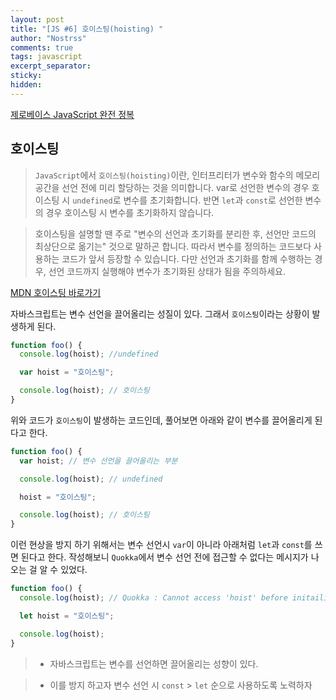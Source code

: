 ```yaml
---
layout: post
title: "[JS #6] 호이스팅(hoisting) "
author: "Nostrss"
comments: true
tags: javascript
excerpt_separator:
sticky:
hidden:
---
```


[제로베이스 JavaScript 완전 정복](https://zero-base.co.kr/category_dev_camp/JS_challenge)

## 호이스팅

> `JavaScript`에서 `호이스팅(hoisting)`이란, 인터프리터가 변수와 함수의 메모리 공간을 선언 전에 미리 할당하는 것을 의미합니다. var로 선언한 변수의 경우 호이스팅 시 `undefined`로 변수를 초기화합니다. 반면 `let`과 `const`로 선언한 변수의 경우 호이스팅 시 변수를 초기화하지 않습니다.

> 호이스팅을 설명할 땐 주로 "변수의 선언과 초기화를 분리한 후, 선언만 코드의 최상단으로 옮기는" 것으로 말하곤 합니다. 따라서 변수를 정의하는 코드보다 사용하는 코드가 앞서 등장할 수 있습니다. 다만 선언과 초기화를 함께 수행하는 경우, 선언 코드까지 실행해야 변수가 초기화된 상태가 됨을 주의하세요.

[MDN 호이스팅 바로가기 ](https://developer.mozilla.org/ko/docs/Glossary/Hoisting)

자바스크립트는 변수 선언을 끌어올리는 성질이 있다. 그래서 `호이스팅`이라는 상황이 발생하게 된다.

```javascript
function foo() {
  console.log(hoist); //undefined

  var hoist = "호이스팅";

  console.log(hoist); // 호이스팅
}
```

위와 코드가 `호이스팅`이 발생하는 코드인데, 풀어보면 아래와 같이 변수를 끌어올리게 된다고 한다.

```javascript
function foo() {
  var hoist; // 변수 선언을 끌어올리는 부분

  console.log(hoist); // undefined

  hoist = "호이스팅";

  console.log(hoist); // 호이스팅
}
```

이런 현상을 방지 하기 위해서는 변수 선언시 `var`이 아니라 아래처럼 `let`과 `const`를 쓰면 된다고 한다.
작성해보니 `Quokka`에서 변수 선언 전에 접근할 수 없다는 메시지가 나오는 걸 알 수 있었다.

```javascript
function foo() {
  console.log(hoist); // Quokka : Cannot access 'hoist' before initailization

  let hoist = "호이스팅";

  console.log(hoist);
}
```

> - 자바스크립트는 변수를 선언하면 끌어올리는 성향이 있다.

> - 이를 방지 하고자 변수 선언 시 `const` > `let` 순으로 사용하도록 노력하자
